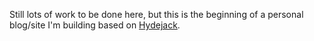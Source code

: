 Still lots of work to be done here, but this is the beginning of a personal blog/site I'm building based on [Hydejack](hydejack.com).
